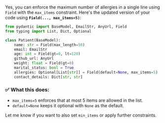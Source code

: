 Yes, you can enforce the maximum number of allergies in a single line using `Field` with the `max_items` constraint. Here's the updated version of your code using **`Field(..., max_items=5)`**:

```python
from pydantic import BaseModel, EmailStr, AnyUrl, Field
from typing import List, Dict, Optional

class Patient(BaseModel):
    name: str = Field(max_length=50)
    email: EmailStr
    age: int = Field(gt=0, lt=120)
    github_url: AnyUrl
    weight: float = Field(gt=0)
    marital_status: bool = True
    allergies: Optional[List[str]] = Field(default=None, max_items=5)
    contact_details: Dict[str, str]
```

### ✅ What this does:

- `max_items=5` enforces that at most 5 items are allowed in the list.
- `default=None` keeps it optional with `None` as the default.

Let me know if you want to also set `min_items` or apply further constraints.
